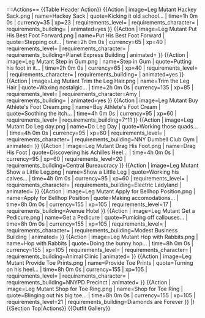 ==Actions==
{{Table Header Action}}
{{Action
| image=Leg Mutant Hackey Sack.png
| name=Hackey Sack
| quote=Kicking it old school...
| time=1h 0m 0s
| currency=35
| xp=23
| requirements_level=
| requirements_character=
| requirements_building=
| animated=yes
}}
{{Action
| image=Leg Mutant Put His Best Foot Forward.png
| name=Put His Best Foot Forward
| quote=Stepping out...
| time=2h 0m 0s
| currency=65
| xp=40
| requirements_level=
| requirements_character=
| requirements_building=Planet Express Building
| animated=
}}
{{Action
| image=Leg Mutant Step in Gum.png
| name=Step in Gum
| quote=Putting his foot in it...
| time=2h 0m 0s
| currency=65
| xp=40
| requirements_level=
| requirements_character=
| requirements_building=
| animated=yes
}}
{{Action
| image=Leg Mutant Trim the Leg Hair.png
| name=Trim the Leg Hair
| quote=Waxing nostalgic...
| time=2h 0m 0s
| currency=135
| xp=85
| requirements_level=
| requirements_character=Amy
| requirements_building=
| animated=yes
}}
{{Action
| image=Leg Mutant Buy Athlete's Foot Cream.png
| name=Buy Athlete's Foot Cream
| quote=Soothing the itch...
| time=4h 0m 0s
| currency=95
| xp=60
| requirements_level=
| requirements_building=7^11
}}
{{Action
| image=Leg Mutant Do Leg day.png
| name=Do Leg Day
| quote=Working those quads...
| time=4h 0m 0s
| currency=95
| xp=60
| requirements_level=
| requirements_character=
| requirements_building=NNY Dumbell Club Gym
| animated=
}}
{{Action
| image=Leg Mutant Drag His Foot.png
| name=Drag His Foot
| quote=Discovering his Achilles Heel...
| time=4h 0m 0s
| currency=95
| xp=60
| requirements_level=20
| requirements_building=Central Bureaucracy
}}
{{Action
| image=Leg Mutant Show a Little Leg.png
| name=Show a Little Leg
| quote=Working his calves...
| time=4h 0m 0s
| currency=95
| xp=60
| requirements_level=
| requirements_character=
| requirements_building=Electric Ladyland
| animated=
}}
{{Action
| image=Leg Mutant Apply for Bellhop Position.png
| name=Apply for Bellhop Position
| quote=Making accomodations... <!-- spelled with a single 'm' in the game text -->
| time=8h 0m 0s
| currency=155
| xp=105
| requirements_level=17
| requirements_building=Avenue Hotel
}}
{{Action
| image=Leg Mutant Get a Pedicure.png
| name=Get a Pedicure
| quote=Pumicing off callouses...
| time=8h 0m 0s
| currency=155
| xp=105
| requirements_level=
| requirements_character=
| requirements_building=Modest Business Building
| animated=
}}
{{Action
| image=Leg Mutant Hop with Rabbits.png
| name=Hop with Rabbits
| quote=Doing the bunny hop...
| time=8h 0m 0s
| currency=155
| xp=105
| requirements_level=
| requirements_character=
| requirements_building=Animal Clinic
| animated=
}}
{{Action
| image=Leg Mutant Provide Toe Prints.png
| name=Provide Toe Prints
| quote=Turning on his heel...
| time=8h 0m 0s
| currency=155
| xp=105
| requirements_level=
| requirements_character=
| requirements_building=NNYPD Precinct
| animated=
}}
{{Action
| image=Leg Mutant Shop for Toe Ring.png
| name=Shop for Toe Ring
| quote=Blinging out his big toe...
| time=8h 0m 0s
| currency=155
| xp=105
| requirements_level=21
| requirements_building=Diamonds are Forever
}}
|}
{{Section Top|Actions}}
{{Outfit Gallery}}
